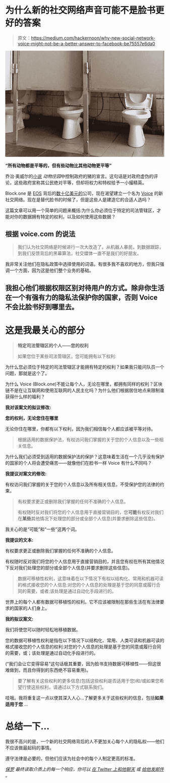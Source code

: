 # 为什么新的社交网络声音可能不是脸书更好的答案

> 原文：<https://medium.com/hackernoon/why-new-social-network-voice-might-not-be-a-better-answer-to-facebook-be75557e6da0>

![](img/5e60d279d0616ba021b5c6e9992bda08.png)

**“所有动物都是平等的，但有些动物比其他动物更平等”**

乔治·奥威尔的[小说](https://www.dictionary.com/browse/novel) *动物庄园*中控制政府的猪的宣言。这句话是对政府虚伪的评论，这些政府宣称其公民绝对平等，但却将权力和特权给予一小撮精英。

Block.one 是 [EOS](https://www.coindesk.com/71-million-galaxy-digital-sells-stake-in-eos-blockchain-maker-block-one) 背后的[数十亿美元的](https://www.bloomberg.com/news/articles/2019-05-22/thiel-backed-crypto-startup-pays-out-6-567-return)公司，现在渴望建立一个名为 [Voice](https://voice.com/) 的新社交网络。现在是替代脸书的时候了，但是这些人是建造它的合适人选吗？

这篇文章可以用一个简单的问题来概括:为什么你必须位于特定的司法管辖区，才能对你的数据拥有特定的权利，以及如何使用这些数据？

## 根据 voice.com 的说法

> 我们认为社交网络是时候进行一次大改造了。从机器人暴民，到数据跟踪，到我们反馈背后的黑幕算法，社交媒体一直不是我们的好朋友。

我非常关注他们在隐私政策中选择使用的词语。有很多我不喜欢的地方，但我只强调一个方面，因为这是他们整个业务的基础。

## 我担心他们根据权限区别对待用户的方式。除非你生活在一个有强有力的隐私法保护你的国家，否则 Voice 不会比脸书好到哪里去。

# 这是我最关心的部分

> **特定司法管辖区的个人——您的权利**
> 
> 如果您位于某些司法管辖区，您可能拥有以下权利:

为什么您必须位于特定的司法管辖区才能拥有特定的权利？如果我只能问队员一个问题，那就是这个了。

为什么 Voice (Block.one)不能让每个人，无论在哪里，都拥有同样的权利？区块链不是在让互联网和使用互联网的人民主化吗？为什么他们根据居住地点来限制谁获得什么样的福利？

**我对该案文的拟议修改:**

**您的权利，无论您住在哪里**

无论你住在哪里，你都有以下权利，因为我们相信每个人都应该被平等对待。

> 根据适用的数据保护法，有权访问我们掌握的关于您的个人信息以及一些相关信息。

为什么我们必须受到适用的数据保护法的保护？这意味着生活在一个几乎没有保护的国家的个人将会遭受痛苦——就像他们在脸书一样 Voice 有什么不同吗？

**我提议对案文的修改:**

有权访问我们掌握的关于您的个人信息以及所有相关信息，不受保护您的法律的约束。

> 有权要求更正或删除我们掌握的任何不准确的个人信息。
> 
> 有权随时反对我们将您的个人信息用于直接营销目的，您**可能**有权反对我们在**某些**其他情况下处理您的部分或全部个人信息(并要求删除这些信息)。

我关心的是“可能”和“一些”这两个词。

**我提议的文本:**

有权要求更正或删除我们掌握的任何不准确的个人信息。

有权随时反对我们将您的个人信息用于直接营销目的，并且您有权在所有其他情况下反对我们处理您的部分或全部个人信息(并要求删除这些信息)。

> 数据可移植性权利，这意味着在以下情况下有权以结构化、常用和机器可读的格式接收您的个人信息:对您的个人信息的处理是基于您的同意或履行合同的需要，或者:该处理是通过自动化手段进行的。

世界上的每个人都有数据可移植性的权利。它不应该被限制在那些生活在有法律要求的国家的人们身上。

**我的拟议案文:**

我们将使您可以随时轻松地移植数据。

您的数据可移植性权利是指在以下情况下以结构化、常用、人类可读和机器可读的格式接收您的个人信息的权利:对您的个人信息的处理是基于您的同意或履行合同的需要，或；该处理是通过自动化手段进行的。

(“我们会让它变得容易”这句话极其重要，因为脸书支持数据可移植性——但这很难做到，而且你得到的东西绝不容易重用)。

> 要了解有关这些权利的更多信息(包括这些权利是否适用于您)和/或如果您希望行使这些权利，请通过以下方式联系我们。

哇哦。我将重复这一点以使其深入人心…了解更多关于这些权利的信息，包括**如果** **适用于您** …

# 总结一下…

我很不高兴的是，一个新的社交网络背后的人不更加关心每个人的隐私权——他们不应该做最起码的事情。

遵守法律是必要的，但他们应该为社会中的每个人制定更高的标准。

*[*保罗*](/@paul__walsh) *最终读取介质上的每一个响应，你可以* [*在 Twitter 上和他聊天*](http://twitter.com/paul__walsh) *或* [*给他发邮件*](mailto:paul@metacert.com) *。**